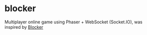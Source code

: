 # blocker
Multiplayer online game using Phaser + WebSocket (Socket.IO), was inspired by [Blocker](http://blockergame.com/)
